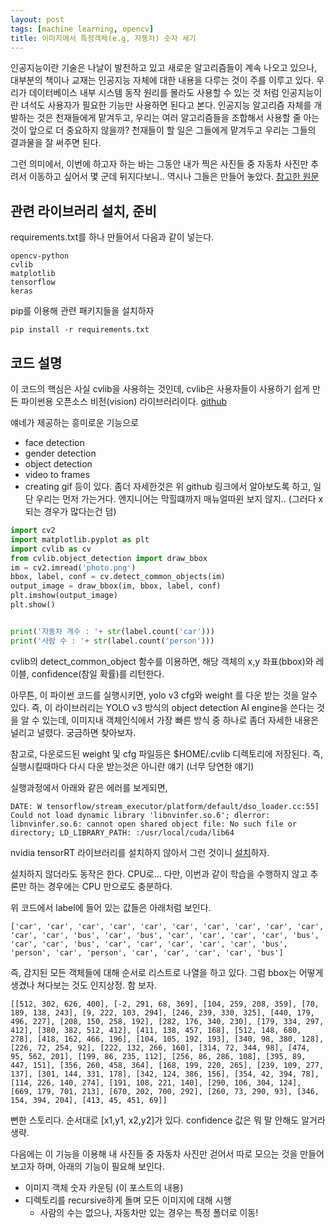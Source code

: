 ```yaml
---
layout: post
tags: [machine learning, opencv]
title: 이미지에서 특정객체(e.g, 자동차) 숫자 세기
---
```


인공지능이란 기술은 나날이 발전하고 있고 새로운 알고리즘들이 계속 나오고 있으나, 대부분의 책이나 교재는 인공지능 자체에 대한 내용을 다루는 것이 주를 이루고 있다. 우리가 데이터베이스 내부 시스템 동작 원리를 몰라도 사용할 수 있는 것 처럼 인공지능이란 녀석도 사용자가 필요한 기능만 사용하면 된다고 본다. 인공지능 알고리즘 자체를 개발하는 것은 천재들에게 맡겨두고, 우리는 여러 알고리즘들을 조합해서 사용할 줄 아는 것이 앞으로 더 중요하지 않을까? 천재들이 할 일은 그들에게 맡겨두고 우리는 그들의 결과물을 잘 써주면 된다. 

그런 의미에서, 이번에 하고자 하는 바는 그동안 내가 찍은 사진들 중 자동차 사진만 추려서 이동하고 싶어서 몇 군데 뒤지다보니.. 역시나 그들은 만들어 놓았다. [참고한 원문](https://towardsdatascience.com/count-number-of-cars-in-less-than-10-lines-of-code-using-python-40208b173554)

## 관련 라이브러리 설치, 준비

requirements.txt를 하나 만들어서 다음과 같이 넣는다.
```
opencv-python
cvlib
matplotlib
tensorflow
keras
```

pip를 이용해 관련 패키지들을 설치하자
```
pip install -r requirements.txt
```

## 코드 설명

이 코드의 핵심은 사실 cvlib을 사용하는 것인데, cvlib은 사용자들이 사용하기 쉽게 만든 파이썬용 오픈소스 비전(vision) 라이브러리이다. [github](https://github.com/arunponnusamy/cvlib)

얘네가 제공하는 흥미로운 기능으로
- face detection
- gender detection
- object detection
- video to frames
- creating gif
등이 있다. 좀더 자세한것은 위 github 링크에서 알아보도록 하고, 일단 우리는 먼저 가는거다. 엔지니어는 막힐떄까지 매뉴얼따윈 보지 않지.. (그러다 x되는 경우가 많다는건 덤)

```python
import cv2
import matplotlib.pyplot as plt
import cvlib as cv
from cvlib.object_detection import draw_bbox
im = cv2.imread('photo.png')
bbox, label, conf = cv.detect_common_objects(im)
output_image = draw_bbox(im, bbox, label, conf)
plt.imshow(output_image)
plt.show()


print('자동차 개수 : '+ str(label.count('car')))
print('사람 수 : '+ str(label.count('person')))
```

cvlib의 detect_common_object 함수를 이용하면,
해당 객체의 x,y 좌표(bbox)와 레이블, confidence(참일 확률)를 리턴한다.

아무튼, 이 파이썬 코드를 실행시키면, yolo v3 cfg와 weight 를 다운 받는 것을 알수 있다. 즉, 이 라이브러리는 YOLO v3 방식의 object detection AI engine을 쓴다는 것을 알 수 있는데, 이미지내 객체인식에서 가장 빠른 방식 중 하나로 좀더 자세한 내용은 널리고 널렸다. 궁금하면 찾아보자.

참고로, 다운로드된 weight 및 cfg 파일등은 $HOME/.cvlib 디렉토리에 저장된다. 즉, 실행시킬때마다 다시 다운 받는것은 아니란 얘기 (너무 당연한 얘기)

실행과정에서 아래와 같은 에러를 보게되면, 
```
DATE: W tensorflow/stream_executor/platform/default/dso_loader.cc:55] Could not load dynamic library 'libnvinfer.so.6'; dlerror: libnvinfer.so.6: cannot open shared object file: No such file or directory; LD_LIBRARY_PATH: :/usr/local/cuda/lib64
```
nvidia tensorRT 라이브러리를 설치하지 않아서 그런 것이니 [설치](https://docs.nvidia.com/deeplearning/sdk/tensorrt-install-guide/index.html)하자. 

설치하지 않더라도 동작은 한다. CPU로... 
다만, 이번과 같이 학습을 수행하지 않고 추론만 하는 경우에는 CPU 만으로도 충분하다.

위 코드에서 label에 들어 있는 값들은 아래처럼 보인다.
```
['car', 'car', 'car', 'car', 'car', 'car', 'car', 'car', 'car', 'car', 'car', 'car', 'bus', 'car', 'bus', 'car', 'car', 'car', 'car', 'bus', 'car', 'car', 'bus', 'car', 'car', 'car', 'car', 'car', 'bus', 'person', 'car', 'person', 'car', 'car', 'car', 'car', 'bus']
```

즉, 감지된 모든 객체들에 대해 순서로 리스트로 나열을 하고 있다.
그럼 bbox는 어떻게 생겼나 쳐다보는 것도 인지상정. 함 보자.
```
[[512, 302, 626, 400], [-2, 291, 68, 369], [104, 259, 208, 359], [70, 189, 138, 243], [9, 222, 103, 294], [246, 239, 330, 325], [440, 179, 496, 227], [208, 150, 258, 192], [282, 176, 340, 230], [179, 334, 297, 412], [380, 382, 512, 412], [411, 138, 457, 168], [512, 148, 680, 278], [418, 162, 466, 196], [104, 105, 192, 193], [340, 98, 380, 128], [226, 72, 254, 92], [222, 132, 266, 160], [314, 72, 344, 98], [474, 95, 562, 201], [199, 86, 235, 112], [256, 86, 286, 108], [395, 89, 447, 151], [356, 260, 458, 364], [168, 199, 220, 265], [239, 109, 277, 137], [301, 144, 331, 178], [342, 124, 386, 156], [354, 42, 394, 78], [114, 226, 140, 274], [191, 108, 221, 140], [290, 106, 304, 124], [669, 179, 701, 213], [670, 202, 700, 292], [260, 73, 290, 93], [346, 154, 394, 204], [413, 45, 451, 69]]
```
뻔한 스토리다. 순서대로 [x1,y1, x2,y2]가 있다.
confidence 값은 뭐 말 안해도 알거라 생략.

다음에는 이 기능을 이용해 내 사진들 중 자동차 사진만 걷어서 따로 모으는 것을 만들어 보고자 하며, 아래의 기능이 필요해 보인다.
- 이미지 객체 숫자 카운팅 (이 포스트의 내용)
- 디렉토리를 recursive하게 돌며 모든 이미지에 대해 시행
  - 사람의 수는 없으나, 자동차만 있는 경우는 특정 폴더로 이동! 


